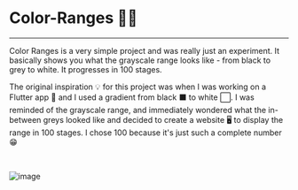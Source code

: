 # Color-Ranges 💯💯
---
Color Ranges is a very simple project and was really just an experiment. It basically shows you what the grayscale range looks like - from black to grey to white. It progresses in 100 stages.

The original inspiration 💡 for this project was when I was working on a Flutter app 📱 and I used a gradient from black ⬛ to white ⬜. I was reminded of the grayscale range, and immediately wondered what the in-between greys looked like and decided to create a website 🖥️ to display the range in 100 stages. I chose 100 because it's just such a complete number 😁

<br>

![image](https://github.com/ProTechZ/Color-Ranges/assets/96871120/085e9313-921c-4ef6-ac62-3b86e8431fab)
